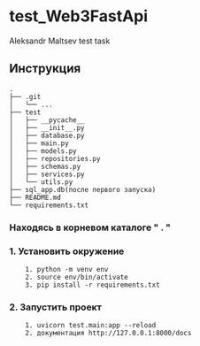 # test_Web3FastApi
Aleksandr Maltsev test task

## Инструкция
```
.
├── .git
│   └── ...
├── test
│   ├── __pycache__
│   ├── __init__.py
│   ├── database.py
│   ├── main.py
│   ├── models.py
│   ├── repositories.py
│   ├── schemas.py
│   ├── services.py
│   └── utils.py
├── sql_app.db(после первого запуска)
├── README.md
└── requirements.txt

```

### Находясь в корневом каталоге  " . "
### 1. Установить окружение  

        1. python -m venv env
        2. source env/bin/activate
        3. pip install -r requirements.txt

### 2. Запустить проект

        1. uvicorn test.main:app --reload
        2. документация http://127.0.0.1:8000/docs